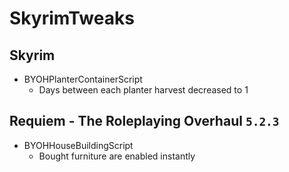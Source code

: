 # SkyrimTweaks

## Skyrim
* BYOHPlanterContainerScript
	* Days between each planter harvest decreased to 1

## Requiem - The Roleplaying Overhaul `5.2.3`
* BYOHHouseBuildingScript
	* Bought furniture are enabled instantly
